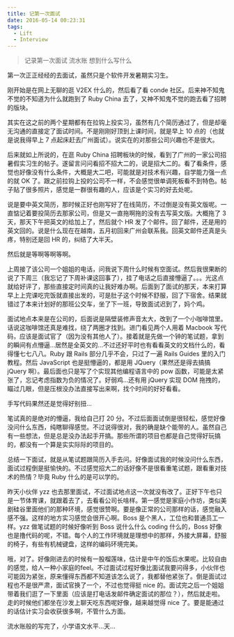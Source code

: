 ```yaml
---
title: 记第一次面试
date: 2016-05-14 00:23:31
tags:
  - Lift
  - Interview
---
```


> 记录第一次面试 流水账 想到什么写什么

第一次正正经经的去面试，虽然只是个软件开发暑期实习生。

刚开始是在网上无聊的逛 V2EX 什么的，然后看了看 conde 社区。后来神不知鬼不觉的不知道为什么就跑到了 Ruby China 去了，又神不知鬼不觉的跑去看了招聘的版块。

其实在这之前的两个星期都有在拉钩上投实习，虽然有几个简历通过了，但是却毫无沟通的直接定了面试时间。不是刚刚好顶到上课时间，就是早上 10 点的（也就是说我得早上 7 点起床赶去广州面试）。说实在的对那些公司兴趣也不是很大。
<!-- more -->

后来就如上所说的，在逛 Ruby China 招聘板块的时候，看到了广州的一家公司招暑假实习生的帖子。遂留言问问看招不招大二的，说是招大二的。看了看条件，感觉也好像没有什么条件，大概是大二吧，可能就是对技术有兴趣，自学能力强一点的就 OK 了。跟之前拉钩上投的公司不一样，不会感觉很单调死板看不到特色。帖子贴了很多照片，感觉是一群很有趣的人，应该是个实习的好去处呢。

说是要中英文简历，那时候正好也刚写好了在线简历，不过倒是没有英文版呢。一直惦记着要投简历去那家公司，但是又一直拖啊拖的没有去写英文版。大概拖了 3 天，那天下午把英文的给加上了，然后就个 HR 发了个邮件。回了邮件，还是用的英文回的。说是什么现在在越南，五月初回来广州会联系我。回英文邮件还真是头疼，特别还是回 HR 的，纠结了大半天。

然后就是等啊等啊等啊。

上周接了该公司一个姐姐的电话，问我说下周什么时候有空面试。然后我很果断的说了下周三（我忘记了下周补课这回事了），挂了电话之后直接懵逼了。。。光这点就给好评了，那些直接定时间真的让我好难办啊。后面到了面试的那天，本来打算早上上完课吃完饭就直接出发的，可是肚子这个时候不舒服，回了下宿舍。结果就错过了本来计划好的那班公交车，坐了下一班，导致面试迟到了，妈个鸡。

面试地点本来是在公司的，后面说是隔壁装修声音太大，改到了一个小咖啡馆里。话说这咖啡馆还真是难找，绕了两圈才找到。进门看见两个人用着 Macbook 写代码，应该是面试官了（因为没有其他人了）。接着就是先做一个钟的笔试题，拿到的瞬间有点懵逼...居然是全英文的...不过还好平时也有看看英文的文档什么的，看得懂七七八八。Ruby 跟 Rails 部分几乎不会，只过了一遍 Rails Guides 里的入门教程。然后 JavaScript 也是挺懵逼的，都是用 JQuery（果然还是得去搞搞 jQuery 啊）。最后面也只是写了个实现其他编程语言中的 pow 函数，可能是太紧张了，忘记考虑指数为负的情况了。好弱鸡...还有用 jQuery 实现 DOM 拖拽的，瞄过几眼，但是压根没办法直接写出来啊，找个时间的好好看看。

手写代码果然还是觉得好别扭...

笔试真的是绝对的懵逼，我给自己打 20 分。不过后面面试倒是很轻松，感觉好像没问什么东西，纯瞎聊得感觉。不过说得很对，我的确是缺个能带的人。虽然自己有一些想法，但是总是没办法起手开搞。那些所谓的项目也都是自己觉得好玩搞的，都没有一个算是实实际际的项目的。

总结一下面试，就是从笔试题跟简历入手去问。好像面试我的时候没问什么东西，面试过程倒是挺愉快的。不过感觉招大二的话好像不是很看重笔试题，跟看重对技术的热情？毕竟 Ruby 什么的是可以学的。

昨天小伙伴 yzz 也去那里面试，不过面试地点这一次就没有改了。正好下午也只是一节体育课，就跟着去了，去看看公司长啥样。第一感觉是家庭小作坊，类似美剧硅谷里面他们的那种环境，感觉很赞啊。要是像正常的公司那样的话，感觉融入感不强。这样的地方实习感觉会很开心啊。Boss 是个黑人，工位也和普通员工一样。yzz 做笔试题的时候好像听到 Boss 说什么什么 coding 什么的，Boss 好像也是撸代码的呢，不错。每个人的工作环境就是理想中的那样，外接大屏幕，舒服的椅子，有些有机械键盘，这样的编码环境完美。

哦，对了。好像刚进去的时候有一股榴莲味，估计是中午的饭后水果呢。比较自由的感觉，给人一种小家庭的feel。不过面试过程好像比面试我要问得多，小伙伴也可能因为紧张，原来懂得东西都不知道该怎么说了，我都替他紧张了。倒是面试过程也不是很严肃，面试官换了一个，不过也觉得挺 nice 的。面试完之后一个姐姐带着我们逛了一下里面（应该是打电话发邮件确定面试的那位？），然后就走啦。走的时候他们都坐在沙发上聊天吃东西呢好像，越来越觉得 nice 了。要是能通过的话估计实习会收获很多啊，不管什么方面。

流水账般的写完了，小学语文水平...天...
